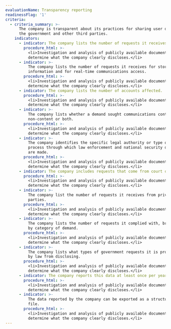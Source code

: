```yaml
---
evaluationName: Transparency reporting
readinessFlag: '1'
criteria:
  - criteria_summary: >-
      The company is transparent about its practices for sharing user data with
      the government and other third parties.
    indicators:
      - indicator: The company lists the number of requests it receives by country.
        procedure_html: >-
          <li>Investigation and analysis of publicly available documentation to
          determine what the company clearly discloses.</li>
      - indicator: >-
          The company lists the number of requests it receives for stored user
          information and for real-time communications access.
        procedure_html: >-
          <li>Investigation and analysis of publicly available documentation to
          determine what the company clearly discloses.</li>
      - indicator: The company lists the number of accounts affected.
        procedure_html: >-
          <li>Investigation and analysis of publicly available documentation to
          determine what the company clearly discloses.</li>
      - indicator: >-
          The company lists whether a demand sought communications content or
          non-content or both.
        procedure_html: >-
          <li>Investigation and analysis of publicly available documentation to
          determine what the company clearly discloses.</li>
      - indicator: >-
          The company identifies the specific legal authority or type of legal
          process through which law enforcement and national security demands
          are made.
        procedure_html: >-
          <li>Investigation and analysis of publicly available documentation to
          determine what the company clearly discloses.</li>
      - indicator: The company includes requests that come from court orders.
        procedure_html: >-
          <li>Investigation and analysis of publicly available documentation to
          determine what the company clearly discloses.</li>
      - indicator: >-
          The company list the number of requests it receives from private
          parties.
        procedure_html: >-
          <li>Investigation and analysis of publicly available documentation to
          determine what the company clearly discloses.</li>
      - indicator: >-
          The company lists the number of requests it complied with, broken down
          by category of demand.
        procedure_html: >-
          <li>Investigation and analysis of publicly available documentation to
          determine what the company clearly discloses.</li>
      - indicator: >-
          The company lists what types of government requests it is prohibited
          by law from disclosing.
        procedure_html: >-
          <li>Investigation and analysis of publicly available documentation to
          determine what the company clearly discloses.</li>
      - indicator: The company reports this data at least once per year.
        procedure_html: >-
          <li>Investigation and analysis of publicly available documentation to
          determine what the company clearly discloses.</li>
      - indicator: >-
          The data reported by the company can be exported as a structured data
          file.
        procedure_html: >-
          <li>Investigation and analysis of publicly available documentation to
          determine what the company clearly discloses.</li>
---
```


